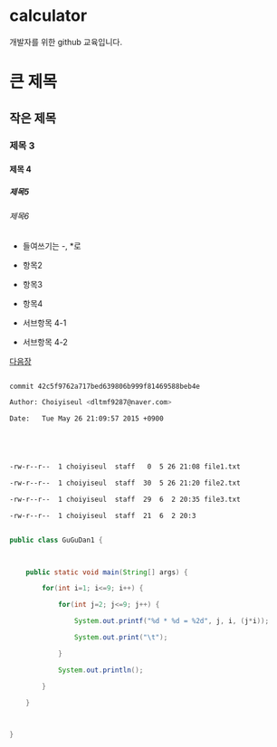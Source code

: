 # calculator
개발자를 위한 github 교육입니다.



# 큰 제목

## 작은 제목

### 제목 3

#### 제목 4

##### 제목5

###### 제목6



 - 들여쓰기는 -, *로

 - 항목2

 * 항목3

 - 항목4

  - 서브항목 4-1

  - 서브항목 4-2

[다음장](https://github.com/sejin1115/calculator/blob/develop/menual.md)

```bash

commit 42c5f9762a717bed639806b999f81469588beb4e

Author: Choiyiseul <dltmf9287@naver.com>

Date:   Tue May 26 21:09:57 2015 +0900





-rw-r--r--  1 choiyiseul  staff   0  5 26 21:08 file1.txt

-rw-r--r--  1 choiyiseul  staff  30  5 26 21:20 file2.txt

-rw-r--r--  1 choiyiseul  staff  29  6  2 20:35 file3.txt

-rw-r--r--  1 choiyiseul  staff  21  6  2 20:3

```



```java

public class GuGuDan1 {



    public static void main(String[] args) {

        for(int i=1; i<=9; i++) {

            for(int j=2; j<=9; j++) {

                System.out.printf("%d * %d = %2d", j, i, (j*i));

                System.out.print("\t");

            }

            System.out.println();

        }

    }



}



